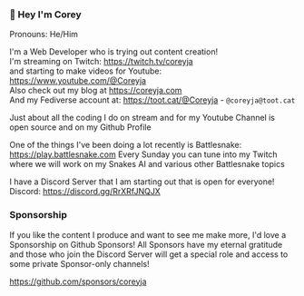 ### 👋  Hey I'm Corey

Pronouns: He/Him

I'm a Web Developer who is trying out content creation!<br />
I'm streaming on Twitch: https://twitch.tv/coreyja<br />
and starting to make videos for Youtube: https://www.youtube.com/@Coreyja<br />
Also check out my blog at https://coreyja.com<br />
And my Fediverse account at: <a rel="me" href="https://toot.cat/@Coreyja">https://toot.cat/@Coreyja</a> - `@coreyja@toot.cat`<br />

Just about all the coding I do on stream and for my Youtube Channel is open source and on my Github Profile

One of the things I've been doing a lot recently is Battlesnake: https://play.battlesnake.com
Every Sunday you can tune into my Twitch where we will work on my Snakes AI and various other Battlesnake topics

I have a Discord Server that I am starting out that is open for everyone!
Discord: https://discord.gg/RrXRfJNQJX

### Sponsorship

If you like the content I produce and want to see me make more, I'd love a Sponsorship on Github Sponsors!
All Sponsors have my eternal gratitude and those who join the Discord Server will get a special role and access to some private Sponsor-only channels!

https://github.com/sponsors/coreyja
